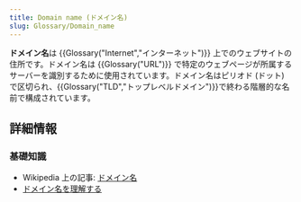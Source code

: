 ```yaml
---
title: Domain name (ドメイン名)
slug: Glossary/Domain_name
---
```


**ドメイン名**は {{Glossary("Internet","インターネット")}} 上でのウェブサイトの住所です。ドメイン名は {{Glossary("URL")}} で特定のウェブページが所属するサーバーを識別するために使用されています。ドメイン名はピリオド (ドット) で区切られ、{{Glossary("TLD","トップレベルドメイン")}}で終わる階層的な名前で構成されています。

## 詳細情報

### 基礎知識

- Wikipedia 上の記事: [ドメイン名](https://ja.wikipedia.org/wiki/ドメイン名)
- [ドメイン名を理解する](/ja/docs/Learn/Common_questions/What_is_a_domain_name)
